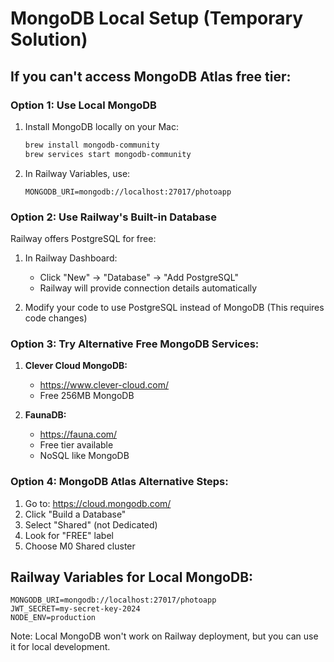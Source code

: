 # MongoDB Local Setup (Temporary Solution)

## If you can't access MongoDB Atlas free tier:

### Option 1: Use Local MongoDB
1. Install MongoDB locally on your Mac:
   ```bash
   brew install mongodb-community
   brew services start mongodb-community
   ```

2. In Railway Variables, use:
   ```
   MONGODB_URI=mongodb://localhost:27017/photoapp
   ```

### Option 2: Use Railway's Built-in Database
Railway offers PostgreSQL for free:

1. In Railway Dashboard:
   - Click "New" → "Database" → "Add PostgreSQL"
   - Railway will provide connection details automatically

2. Modify your code to use PostgreSQL instead of MongoDB
   (This requires code changes)

### Option 3: Try Alternative Free MongoDB Services:

1. **Clever Cloud MongoDB:**
   - https://www.clever-cloud.com/
   - Free 256MB MongoDB

2. **FaunaDB:**
   - https://fauna.com/
   - Free tier available
   - NoSQL like MongoDB

### Option 4: MongoDB Atlas Alternative Steps:

1. Go to: https://cloud.mongodb.com/
2. Click "Build a Database"
3. Select "Shared" (not Dedicated)
4. Look for "FREE" label
5. Choose M0 Shared cluster

## Railway Variables for Local MongoDB:
```
MONGODB_URI=mongodb://localhost:27017/photoapp
JWT_SECRET=my-secret-key-2024
NODE_ENV=production
```

Note: Local MongoDB won't work on Railway deployment,
but you can use it for local development.
